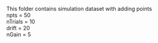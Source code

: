 This folder contains simulation dataset with adding points  
npts = 50  
nTrials = 10  
drift = 20  
nGain = 5
